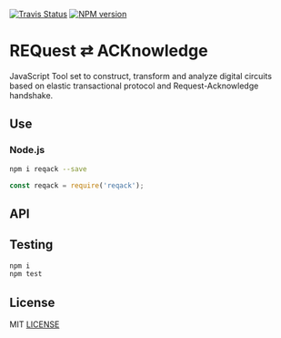 [![Travis Status](https://travis-ci.org/drom/reqack.svg?branch=master)](https://travis-ci.org/drom/reqack)
[![NPM version](https://img.shields.io/npm/v/reqack.svg)](https://www.npmjs.org/package/reqack)

# REQuest ⇄ ACKnowledge

JavaScript Tool set to construct, transform and analyze digital circuits based on elastic transactional protocol and Request-Acknowledge handshake.

## Use

### Node.js

```sh
npm i reqack --save
```

```js
const reqack = require('reqack');
```

## API

## Testing

```sh
npm i
npm test
```

## License

MIT [LICENSE](LICENSE)
